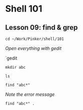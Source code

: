 # Shell 101
## Lesson 09: find & grep

`cd ~/Work/Pinker/shell/101`

*Open everything with gedit*

`gedit

`mkdir abc`

`ls`

`find "abc*"`

*Note the error message*

`find "abc*" .`
